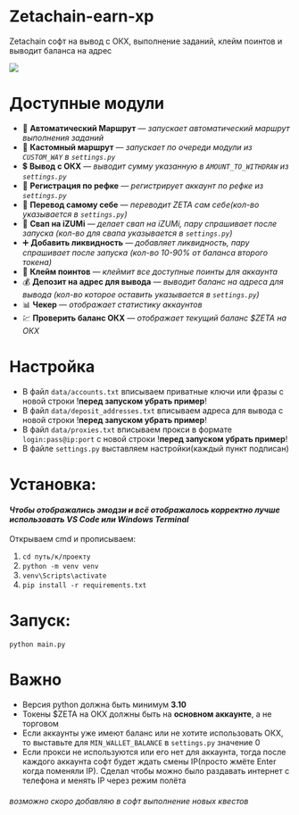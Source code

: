 # Zetachain-earn-xp
Zetachain софт на вывод с ОКХ, выполнение заданий, клейм поинтов и выводит баланса на адрес

<img src="https://i.postimg.cc/XNxxYjr2/image.png" /> 

# Доступные модули
* 🧠 **Автоматический Маршрут** — _запускает автоматический маршрут выполнения заданий_
* 🧠 **Кастомный маршрут** — _запускает по очереди модули из `CUSTOM_WAY` в `settings.py`_
* 💲  **Вывод с ОКХ** — _выводит сумму указанную в  `AMOUNT_TO_WITHDRAW` из `settings.py`_
* 📝 **Регистрация по рефке** — _регистрирует аккаунт по рефке из `settings.py`_
* 💸 **Перевод самому себе** — _переводит ZETA сам себе(кол-во указывается в `settings.py`)_
* 🔄 **Свап на iZUMi** — _делает свап на iZUMi, пару спрашивает после запуска (кол-во для свапа указывается в `settings.py`)_
* ➕ **Добавить ликвидность** — _добавляет ликвидность, пару спрашивает после запуска (кол-во 10-90% от баланса второго токена)_
* 🎁 **Клейм поинтов** — _клеймит все доступные поинты для аккаунта_
* 💰 **Депозит на адрес для вывода** — _выводит баланс на адреса для вывода (кол-во которое оставить указывается в `settings.py`)_
* 📊 **Чекер** — _отображает статистику аккаунтов_
* 💹 **Проверить баланс ОКХ** — _отображает текущий баланс $ZETA на ОКХ_

# Настройка
* В файл `data/accounts.txt` вписываем приватные ключи или фразы с новой строки !**перед запуском убрать пример**!
* В файл `data/deposit_addresses.txt` вписываем адреса для вывода с новой строки !**перед запуском убрать пример**!
* В файл `data/proxies.txt` вписываем прокси в формате `login:pass@ip:port` с новой строки !**перед запуском убрать пример**!
* В файле `settings.py` выставляем настройки(каждый пункт подписан)

# Установка:
#### *Чтобы отображались эмодзи и всё отображалось корректно лучше использовать VS Code или Windows Terminal*
Открываем cmd и прописываем:
1. `cd путь/к/проекту`
3. `python -m venv venv`
4. `venv\Scripts\activate`
5. `pip install -r requirements.txt`

# Запуск:
```
python main.py
```

# Важно
* Версия python должна быть минимум **3.10**
* Токены $ZETA на ОКХ должны быть на **основном аккаунте**, а не торговом
* Если аккаунты уже имеют баланс или не хотите использовать ОКХ, то выставьте для `MIN_WALLET_BALANCE` в `settings.py` значение 0
* Если прокси не используются или его нет для аккаунта, тогда после каждого аккаунта софт будет ждать смены IP(просто жмёте Enter когда поменяли IP). Сделал чтобы можно было раздавать интернет с телефона и менять IP через режим полёта

###### возможно скоро добавляю в софт выполнение новых квестов
